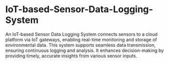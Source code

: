 # IoT-based-Sensor-Data-Logging-System
An IoT-based Sensor Data Logging System connects sensors to a cloud platform via IoT gateways, enabling real-time monitoring and storage of environmental data. This system supports seamless data transmission, ensuring continuous logging and analysis. It enhances decision-making by providing timely, accurate insights from various sensor inputs.
